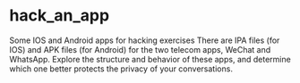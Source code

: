 # hack_an_app
Some IOS and Android apps for hacking exercises
There are IPA files (for IOS) and APK files (for Android) for the two telecom apps, WeChat and WhatsApp.  Explore the structure and behavior of these apps, and determine which one better protects the privacy of your conversations.
